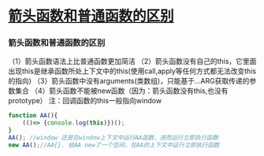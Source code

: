 # [箭头函数和普通函数的区别](https://github.com/Twlig/issuesBlog/issues/47)

### 箭头函数和普通函数的区别

（1）箭头函数语法上比普通函数更加简洁
（2）箭头函数没有自己的this，它里面出现this是继承函数所处上下文中的this(使用call,apply等任何方式都无法改变this的指向)
（3）箭头函数中没有arguments(类数组)，只能基于…ARG获取传递的参数集合
（4）箭头函数不能被new函数（因为：箭头函数没有this,也没有prototype）
注：回调函数的this一般指向window

```javascript
function AA(){
    (()=> {console.log(this)})();
}
AA(); //window 还是在window上下文中运行AA函数，进而运行立即执行函数
new AA();//AA{}. 给AA new了一个空间，在AA的上下文中运行立即执行函数
```

